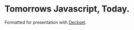 # Tomorrows Javascript, Today.

Formatted for presentation with [Deckset](http://www.decksetapp.com/).
